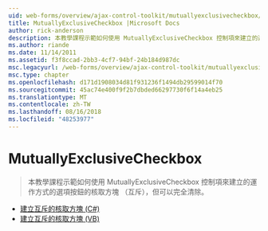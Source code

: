 ```yaml
---
uid: web-forms/overview/ajax-control-toolkit/mutuallyexclusivecheckbox/index
title: MutuallyExclusiveCheckbox |Microsoft Docs
author: rick-anderson
description: 本教學課程示範如何使用 MutuallyExclusiveCheckbox 控制項來建立的運作方式的選項按鈕的核取方塊 （互斥），但這就是...
ms.author: riande
ms.date: 11/14/2011
ms.assetid: f3f8ccad-2bb3-4cf7-94bf-24b184d987dc
msc.legacyurl: /web-forms/overview/ajax-control-toolkit/mutuallyexclusivecheckbox
msc.type: chapter
ms.openlocfilehash: d171d1908034d81f931236f1494db29599014f70
ms.sourcegitcommit: 45ac74e400f9f2b7dbded66297730f6f14a4eb25
ms.translationtype: MT
ms.contentlocale: zh-TW
ms.lasthandoff: 08/16/2018
ms.locfileid: "48253977"
---
```

<a name="mutuallyexclusivecheckbox"></a>MutuallyExclusiveCheckbox
====================
> 本教學課程示範如何使用 MutuallyExclusiveCheckbox 控制項來建立的運作方式的選項按鈕的核取方塊 （互斥），但可以完全清除。


- [建立互斥的核取方塊 (C#)](creating-mutually-exclusive-checkboxes-cs.md)
- [建立互斥的核取方塊 (VB)](creating-mutually-exclusive-checkboxes-vb.md)
